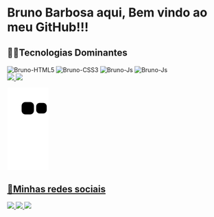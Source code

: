 <h1> Bruno Barbosa aqui, Bem vindo ao meu GitHub!!! </h1>

<h2 align="left">👨‍💻Tecnologias Dominantes</h2>
<div align="left" style="display: inline-block">
<img align="center" alt="Bruno-HTML5" height="30" width="40" src="https://cdn.jsdelivr.net/gh/devicons/devicon/icons/html5/html5-original.svg" />
<img align="center" alt="Bruno-CSS3" height="30" width="40" src="https://cdn.jsdelivr.net/gh/devicons/devicon/icons/css3/css3-original.svg" />          
<img align="center" alt="Bruno-Js" height="30" width="40" src="https://cdn.jsdelivr.net/gh/devicons/devicon/icons/javascript/javascript-original.svg" />
<img align="center" alt="Bruno-Js" height="30" width="40" src="https://cdn.jsdelivr.net/gh/devicons/devicon/icons/mysql/mysql-original.svg" />          
</div> <br>

<div align="left">
  <a href="https://github.com/brunodesp">
  <img height="165em" src="https://github-readme-stats.vercel.app/api?username=brunodesp&show_icons=true&theme=tokyonight&include_all_commits=true&count_private=true"/>
  <img height="165em" src="https://github-readme-stats.vercel.app/api/top-langs/?username=brunodesp&layout=compact&langs_count=7&theme=tokyonight"/>
</div>



![Snake animation](https://github.com/brunodesp/brunodesp/blob/output/github-contribution-grid-snake.svg) 

<div align="left">
<h2>📧Minhas redes sociais</h2>
</div>

<div align="left">
      <a href = "https://www.instagram.com/antunes.no/" target="_blank"><img src="https://img.shields.io/badge/Instagram-E4405F?style=for-the-badge&logo=instagram&logoColor=white"</a>
      <a href = "mailto:antunesbrunobarbosa1@gmail.com" target="_blank"><img src="https://img.shields.io/badge/Gmail-D14836?style=for-the-badge&logo=gmail&logoColor=white"</a>
      <a href = "https://www.linkedin.com/in/bruno-barbosa-a645931b8/" target="_blank"><img src="https://img.shields.io/badge/LinkedIn-0077B5?style=for-the-badge&logo=linkedin&logoColor=white"</a>
</div>


   

